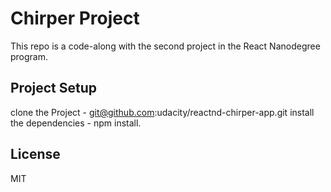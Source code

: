 # Chirper Project
This repo is a code-along with the second project in the React Nanodegree program.

## Project Setup
clone the Project - git@github.com:udacity/reactnd-chirper-app.git
install the dependencies - npm install.

## License
MIT
